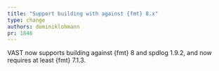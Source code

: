 ```yaml
---
title: "Support building with against {fmt} 8.x"
type: change
authors: dominiklohmann
pr: 1846
---
```


VAST now supports building against {fmt} 8 and spdlog 1.9.2, and now requires
at least {fmt} 7.1.3.
